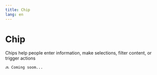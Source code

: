 ```yaml
---
title: Chip
lang: en
---
```


# Chip

Chips help people enter information, make selections, filter content, or trigger actions

`🔜 Coming soom...`
